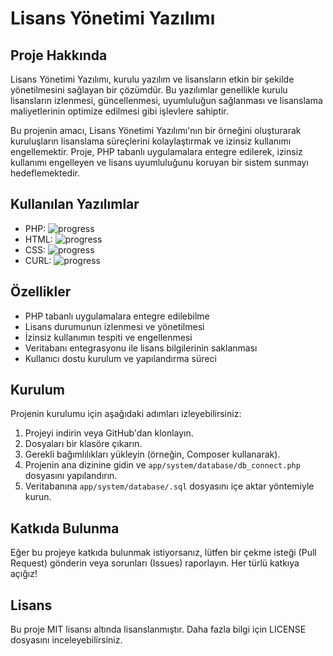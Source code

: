 # Lisans Yönetimi Yazılımı

## Proje Hakkında

Lisans Yönetimi Yazılımı, kurulu yazılım ve lisansların etkin bir şekilde yönetilmesini sağlayan bir çözümdür. Bu yazılımlar genellikle kurulu lisansların izlenmesi, güncellenmesi, uyumluluğun sağlanması ve lisanslama maliyetlerinin optimize edilmesi gibi işlevlere sahiptir.

Bu projenin amacı, Lisans Yönetimi Yazılımı'nın bir örneğini oluşturarak kuruluşların lisanslama süreçlerini kolaylaştırmak ve izinsiz kullanımı engellemektir. Proje, PHP tabanlı uygulamalara entegre edilerek, izinsiz kullanımı engelleyen ve lisans uyumluluğunu koruyan bir sistem sunmayı hedeflemektedir.

## Kullanılan Yazılımlar

- PHP: ![progress](https://progress-bar.dev/85)
- HTML: ![progress](https://progress-bar.dev/85)
- CSS: ![progress](https://progress-bar.dev/65)
- CURL: ![progress](https://progress-bar.dev/55)

## Özellikler

- PHP tabanlı uygulamalara entegre edilebilme
- Lisans durumunun izlenmesi ve yönetilmesi
- İzinsiz kullanımın tespiti ve engellenmesi
- Veritabanı entegrasyonu ile lisans bilgilerinin saklanması
- Kullanıcı dostu kurulum ve yapılandırma süreci

## Kurulum

Projenin kurulumu için aşağıdaki adımları izleyebilirsiniz:

1. Projeyi indirin veya GitHub'dan klonlayın.
2. Dosyaları bir klasöre çıkarın.
3. Gerekli bağımlılıkları yükleyin (örneğin, Composer kullanarak).
4. Projenin ana dizinine gidin ve `app/system/database/db_connect.php` dosyasını yapılandırın.
5. Veritabanına `app/system/database/.sql` dosyasını içe aktar yöntemiyle kurun.

## Katkıda Bulunma

Eğer bu projeye katkıda bulunmak istiyorsanız, lütfen bir çekme isteği (Pull Request) gönderin veya sorunları (Issues) raporlayın. Her türlü katkıya açığız!

## Lisans

Bu proje MIT lisansı altında lisanslanmıştır. Daha fazla bilgi için LICENSE dosyasını inceleyebilirsiniz.

